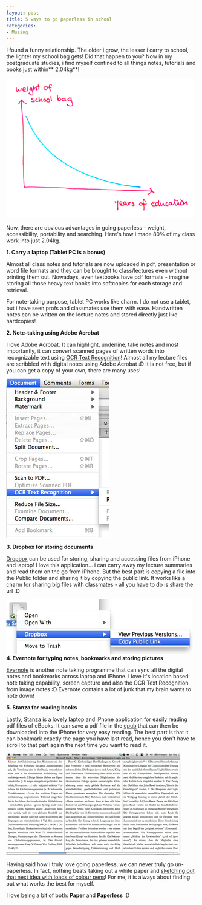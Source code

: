 ```yaml
---
layout: post
title: 5 ways to go paperless in school
categories:
- Musing
---
```


I found a funny relationship. The older i grow, the lesser i carry to school, the lighter my school bag gets! Did that happen to you? Now in my postgraduate studies, i find myself confined to all things notes, tutorials and books just within** 2.04kg**!

![](/img/paperless-graph.jpg)

Now, there are obvious advantages in going paperless - weight, accessibility, portability and searching. Here's how i made 80% of my class work into just 2.04kg.

**1. Carry a laptop (Tablet PC is a bonus)**

Almost all class notes and tutorials are now uploaded in pdf, presentation or word file formats and they can be brought to class/lectures even without printing them out. Nowadays, even textbooks have pdf formats - imagine storing all those heavy text books into softcopies for each storage and retrieval.

For note-taking purpose, tablet PC works like charm. I do not use a tablet, but i have seen profs and classmates use them with ease. Handwritten notes can be written on the lecture notes and stored directly just like hardcopies!

**2. Note-taking using Adobe Acrobat**

I love Adobe Acrobat. It can highlight, underline, take notes and most importantly, it can convert scanned pages of written words into recognizable text using [OCR Text Recognition](http://en.wikipedia.org/wiki/Optical_character_recognition)! Almost all my lecture files are scribbled with digital notes using Adobe Acrobat :D It is not free, but if you can get a copy of your own, there are many uses!

![](/img/ocrAcrobat.jpg)

**3. Dropbox for storing documents**

[Dropbox](https://www.dropbox.com) can be used for storing, sharing and accessing files from iPhone and laptop! I love this application... i can carry away my lecture summaries and read them on the go from iPhone. But the best part is copying a file into the Public folder and sharing it by copying the public link. It works like a charm for sharing big files with classmates - all you have to do is share the url :D

![dropbox-url](/img/dropbox-url.jpg "dropbox-url") **4. Evernote for typing notes, bookmarks and storing pictures**

[Evernote](http://www.evernote.com/) is another note taking programme that can sync all the digital notes and bookmarks across laptop and iPhone. I love it's location based note taking capability, screen capture and also the OCR Text Recognition from image notes :D Evernote contains a lot of junk that my brain wants to note down!

**5. Stanza for reading books**

Lastly, [Stanza](http://www.lexcycle.com/) is a lovely laptop and iPhone application for easily reading pdf files of eBooks. It can save a pdf file in the [epub](http://en.wikipedia.org/wiki/EPUB) that can then be downloaded into the iPhone for very easy reading. The best part is that it can bookmark exactly the page you have last read, hence you don't have to scroll to that part again the next time you want to read it.

![](/img/epub-format.jpg)

Having said how i truly love going paperless, we can never truly go un-paperless. In fact, nothing beats taking out a white paper and [sketching out that next idea with loads of colour pens](/stationery/)! For me, it is always about finding out what works the best for myself.

I love being a bit of both: **Paper** and **Paperless** :D
